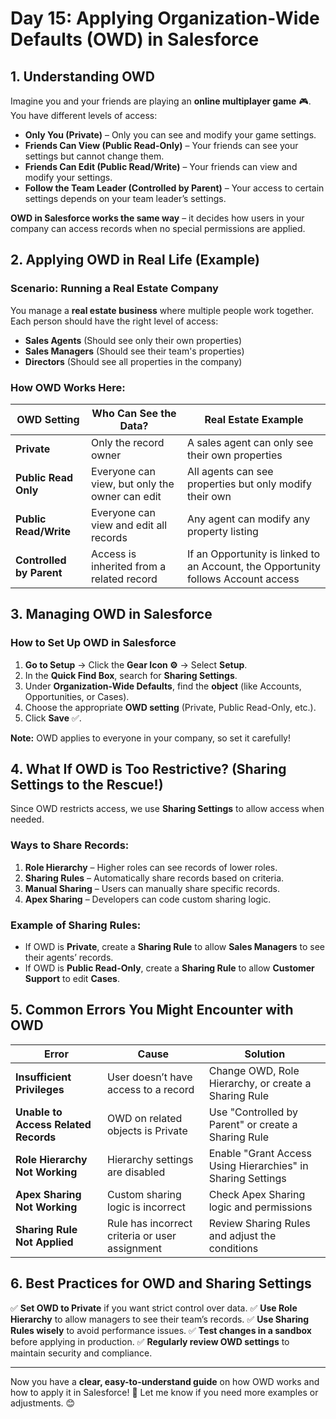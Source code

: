 # **Day 15: Applying Organization-Wide Defaults (OWD) in Salesforce**

## **1. Understanding OWD**

Imagine you and your friends are playing an **online multiplayer game** 🎮. You have different levels of access:
- **Only You (Private)** – Only you can see and modify your game settings.
- **Friends Can View (Public Read-Only)** – Your friends can see your settings but cannot change them.
- **Friends Can Edit (Public Read/Write)** – Your friends can view and modify your settings.
- **Follow the Team Leader (Controlled by Parent)** – Your access to certain settings depends on your team leader’s settings.

**OWD in Salesforce works the same way** – it decides how users in your company can access records when no special permissions are applied.

## **2. Applying OWD in Real Life (Example)**

### **Scenario: Running a Real Estate Company**

You manage a **real estate business** where multiple people work together. Each person should have the right level of access:
- **Sales Agents** (Should see only their own properties)
- **Sales Managers** (Should see their team's properties)
- **Directors** (Should see all properties in the company)

### **How OWD Works Here:**

| OWD Setting | Who Can See the Data? | Real Estate Example |
|------------|----------------------|---------------------|
| **Private** | Only the record owner | A sales agent can only see their own properties |
| **Public Read Only** | Everyone can view, but only the owner can edit | All agents can see properties but only modify their own |
| **Public Read/Write** | Everyone can view and edit all records | Any agent can modify any property listing |
| **Controlled by Parent** | Access is inherited from a related record | If an Opportunity is linked to an Account, the Opportunity follows Account access |

## **3. Managing OWD in Salesforce**

### **How to Set Up OWD in Salesforce**
1. **Go to Setup** → Click the **Gear Icon ⚙️** → Select **Setup**.
2. In the **Quick Find Box**, search for **Sharing Settings**.
3. Under **Organization-Wide Defaults**, find the **object** (like Accounts, Opportunities, or Cases).
4. Choose the appropriate **OWD setting** (Private, Public Read-Only, etc.).
5. Click **Save** ✅.

**Note:** OWD applies to everyone in your company, so set it carefully!

## **4. What If OWD is Too Restrictive? (Sharing Settings to the Rescue!)**

Since OWD restricts access, we use **Sharing Settings** to allow access when needed.

### **Ways to Share Records:**
1. **Role Hierarchy** – Higher roles can see records of lower roles.
2. **Sharing Rules** – Automatically share records based on criteria.
3. **Manual Sharing** – Users can manually share specific records.
4. **Apex Sharing** – Developers can code custom sharing logic.

### **Example of Sharing Rules:**
- If OWD is **Private**, create a **Sharing Rule** to allow **Sales Managers** to see their agents’ records.
- If OWD is **Public Read-Only**, create a **Sharing Rule** to allow **Customer Support** to edit **Cases**.

## **5. Common Errors You Might Encounter with OWD**

| Error | Cause | Solution |
|-------|-------|----------|
| **Insufficient Privileges** | User doesn’t have access to a record | Change OWD, Role Hierarchy, or create a Sharing Rule |
| **Unable to Access Related Records** | OWD on related objects is Private | Use "Controlled by Parent" or create a Sharing Rule |
| **Role Hierarchy Not Working** | Hierarchy settings are disabled | Enable "Grant Access Using Hierarchies" in Sharing Settings |
| **Apex Sharing Not Working** | Custom sharing logic is incorrect | Check Apex Sharing logic and permissions |
| **Sharing Rule Not Applied** | Rule has incorrect criteria or user assignment | Review Sharing Rules and adjust the conditions |

## **6. Best Practices for OWD and Sharing Settings**

✅ **Set OWD to Private** if you want strict control over data.
✅ **Use Role Hierarchy** to allow managers to see their team’s records.
✅ **Use Sharing Rules wisely** to avoid performance issues.
✅ **Test changes in a sandbox** before applying in production.
✅ **Regularly review OWD settings** to maintain security and compliance.

---

Now you have a **clear, easy-to-understand guide** on how OWD works and how to apply it in Salesforce! 🚀 Let me know if you need more examples or adjustments. 😊


